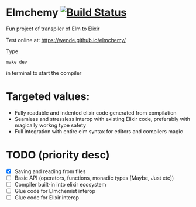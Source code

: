 # Elmchemy [![Build Status](https://travis-ci.org/wende/elmchemy.svg?branch=master)](https://travis-ci.org/wende/elmchemy)
Fun project of transpiler of Elm to Elixir

Test online at:
https://wende.github.io/elmchemy/

Type
```
make dev
```
in terminal to start the compiler

# Targeted values:
- Fully readable and indented elixir code generated from compilation
- Seamless and stressless interop with existing Elixir code, preferably with magically workng type safety
- Full integration with entire elm syntax for editors and compilers magic

# TODO (priority desc)
- [X] Saving and reading from files
- [ ] Basic API (operators, functions, monadic types [Maybe, Just etc])
- [ ] Compiler built-in into elixir ecosystem
- [ ] Glue code for Elmchemist interop
- [ ] Glue code for Elixir interop
